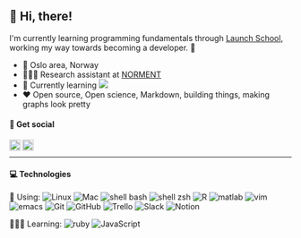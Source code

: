 ## 👋 Hi, there!

I'm currently learning programming fundamentals through [Launch School](https://launchschool.com/), working my way towards becoming a developer. 🚀

- 📍 Oslo area, Norway 
- 👩🏻‍💼 Research assistant at [NORMENT](https://www.med.uio.no/norment/english/)
- 🌱 Currently learning ![](https://img.shields.io/badge/-Ruby-ffffff?logo=ruby&logoColor=red&style=flat-square)
- ❤️ Open source, Open science, Markdown, building things, making graphs look pretty


#### 💬 Get social 
<a href="https://twitter.com/thestokkan">
  <img align="left" alt="Therese's Twitter" width="20px" src="https://logodownload.org/wp-content/uploads/2014/09/twitter-logo-4.png" />
</a>
<a href="https://linkedin.com/in/thestokkan">
  <img align="left" alt="Therese's LinkedIn" width="20px" src="https://upload.wikimedia.org/wikipedia/commons/thumb/e/e9/Linkedin_icon.svg/1200px-Linkedin_icon.svg.png" />
</a>
</br>

----

#### 💻 Technologies
🔧 Using: 
![Linux](https://img.shields.io/badge/-Linux-3a7375?style=flat&logo=linux&logoColor=white)
![Mac](https://img.shields.io/badge/-Mac-3a7375?style=flat&logo=apple&logoColor=white)
![shell bash](https://img.shields.io/badge/-Bash-3a7375?style=flat&logo=gnu-bash&logoColor=white)
![shell zsh](https://img.shields.io/badge/-zsh-3a7375?style=flat&logo=Zsh&logoColor=white)
![R](https://img.shields.io/badge/-R-3a7375?style=flat-square&logo=R&logoColor=white)
![matlab](https://img.shields.io/badge/-Matlab-3a7375?logo=Mathworks&logoColor=white&style=flat-square)
![vim](https://img.shields.io/badge/-Vim-3a7375?style=flat-square&logo=vim&logoColor=white)
![emacs](https://img.shields.io/badge/-Emacs-3a7375?style=flat-square&logo=gnu-emacs&logoColor=white)
![Git](https://img.shields.io/badge/-Git-3a7375?style=flat-square&logo=Git&logoColor=white)
![GitHub](https://img.shields.io/badge/-Github-3a7375?style=flat-square&logo=GitHub&logoColor=white)
![Trello](https://img.shields.io/badge/-Trello-3a7375?style=flat-square&logo=Trello&logoColor=white)
![Slack](https://img.shields.io/badge/-Slack-3a7375?style=flat-square&logo=Slack&logoColor=white)
![Notion](https://img.shields.io/badge/-Notion-3a7375?style=flat-square&logo=Notion&logoColor=white)

🧑🏻‍🎓 Learning: 
![ruby](https://img.shields.io/badge/-Ruby-3a7375?logo=ruby&logoColor=white&style=flat-square)
![JavaScript](https://img.shields.io/badge/-JavaScript-3a7375?style=flat-square&logo=javascript&logoColor=white)

<!--
----
<a href="https://github.com/thestokkan/thestokkan">
  <img align="center" src="https://https://github-readme-stats-thestokkan.vercel.app/api?username=thestokkan&show_icons=true&line_height=27&theme=prussian" alt="My GitHub Stats" />
</a>
<a href="https://github.com/thestokkan/thestokkan">
  <img align="center" src="https://https://github-readme-stats-thestokkan.vercel.app/api/top-langs/?username=thestokkan&show_icons=true&line_height=27&theme=prussian" alt="Top languages" />
</a>
-->
